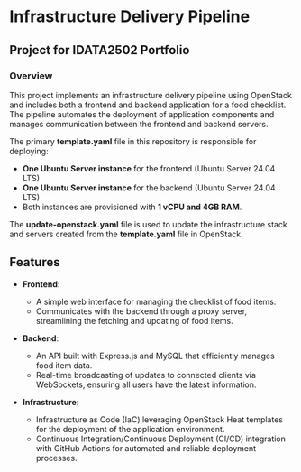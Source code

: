# Infrastructure Delivery Pipeline

## Project for IDATA2502 Portfolio

### Overview
This project implements an infrastructure delivery pipeline using OpenStack and includes both a frontend and backend application for a food checklist. The pipeline automates the deployment of application components and manages communication between the frontend and backend servers.

The primary **template.yaml** file in this repository is responsible for deploying:
- **One Ubuntu Server instance** for the frontend (Ubuntu Server 24.04 LTS)
- **One Ubuntu Server instance** for the backend (Ubuntu Server 24.04 LTS)
- Both instances are provisioned with **1 vCPU and 4GB RAM**.

The **update-openstack.yaml** file is used to update the infrastructure stack and servers created from the **template.yaml** file in OpenStack.

## Features

- **Frontend**: 
  - A simple web interface for managing the checklist of food items.
  - Communicates with the backend through a proxy server, streamlining the fetching and updating of food items.

- **Backend**:
  - An API built with Express.js and MySQL that efficiently manages food item data.
  - Real-time broadcasting of updates to connected clients via WebSockets, ensuring all users have the latest information.

- **Infrastructure**:
  - Infrastructure as Code (IaC) leveraging OpenStack Heat templates for the deployment of the application environment.
  - Continuous Integration/Continuous Deployment (CI/CD) integration with GitHub Actions for automated and reliable deployment processes.
